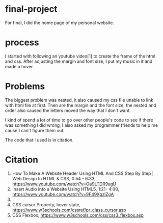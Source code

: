 # final-project
For final, I did the home page of my personal website.

# process
I started with following an youtube video[1] to create the frame of the html and css. After adjusting the margin and font size, I put my music in it and made a hover.

# Problems 
The biggest problem was nested, it also caused my css file unable to link with html file at first.
Then are the margin and the font size, the nested and order also caused the letters moved the way that I don't want.

I kind of spend a lot of time to go over other people's code to see if there was something I did wrong, I also asked my programmer friends to help me cause I can't figure them out.

The code that I used is in citation.

# Citation
1. How To Make A Website Header Using HTML And CSS Step By Step | Web Design In HTML & CSS, 0:54 - 6:33, https://www.youtube.com/watch?v=Oa9LTDR9ugU
2. Insert Audio into a Website Using HTML5, 1:21- 4:00, https://www.youtube.com/watch?v=9F49XgzlZgA
3. <audio>: The Embed Audio element, https://developer.mozilla.org/en-US/docs/Web/HTML/Element/audio
4. CSS cursor Property, hover state, https://www.w3schools.com/cssref/pr_class_cursor.asp
5. CSS Flexbox, https://www.w3schools.com/css/css3_flexbox.asp
